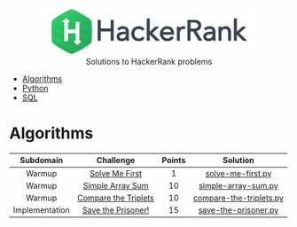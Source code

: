 <p align="center">
    <a href="https://www.hackerrank.com/shubhamkhan">
        <img height=85 src="logo_wordmark.svg">
    </a>
    <br>Solutions to HackerRank problems
</p>

* [Algorithms](#algorithms)
* [Python](#python)
* [SQL](#sql)

# Algorithms

| Subdomain | Challenge | Points | Solution |
|:---------:|:---------:|:------:|:--------:|
| Warmup | [Solve Me First](https://www.hackerrank.com/challenges/solve-me-first) | 1 | [solve-me-first.py](https://github.com/shubhamkhan/HackerRank_Solutions/blob/master/Algorithms/solve-me-first.py) |
| Warmup | [Simple Array Sum](https://www.hackerrank.com/challenges/simple-array-sum) | 10 | [simple-array-sum.py](https://github.com/shubhamkhan/HackerRank_Solutions/blob/master/Algorithms/simple-array-sum.py) |
| Warmup | [Compare the Triplets](https://www.hackerrank.com/challenges/compare-the-triplets) | 10 | [compare-the-triplets.py](https://github.com/shubhamkhan/HackerRank_Solutions/blob/master/Algorithms/compare-the-triplets.py) |
| Implementation | [Save the Prisoner!](https://www.hackerrank.com/challenges/save-the-prisoner) | 15 | [save-the-prisoner.py](https://github.com/shubhamkhan/HackerRank_Solutions/blob/master/Algorithms/save-the-prisoner.py) |
